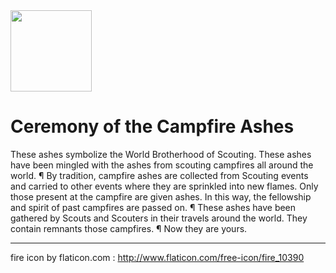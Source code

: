 <img src="http://www.flaticon.com/png/256/10390.png" alt="" width="130" height="auto" />

Ceremony of the Campfire Ashes
=================

These ashes symbolize the World Brotherhood of Scouting. These ashes have been mingled with the ashes from scouting campfires all around the world. ¶ By tradition, campfire ashes are collected from Scouting events and carried to other events where they are sprinkled into new flames. Only those present at the campfire are given ashes. In this way, the fellowship and spirit of past campfires are passed on. ¶ These ashes have been gathered by Scouts and Scouters in their travels around the world. They contain remnants those campfires. ¶ Now they are yours.

- - -

fire icon by flaticon.com : http://www.flaticon.com/free-icon/fire_10390
